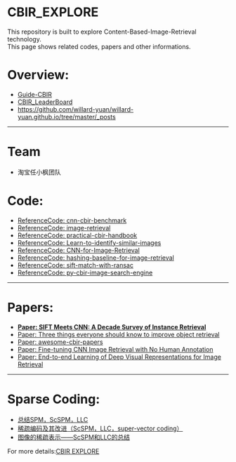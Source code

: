 # CBIR_EXPLORE  
This repository is built to explore Content-Based-Image-Retrieval technology.  
This page shows related codes, papers and other informations.  
# Overview:
- [Guide-CBIR](https://github.com/insikk/Guide-CBIR)
- [CBIR_LeaderBoard](https://github.com/insikk/CBIR_LeaderBoard)
- https://github.com/willard-yuan/willard-yuan.github.io/tree/master/_posts
---
# Team
- 淘宝任小枫团队
# Code:
- [ReferenceCode: cnn-cbir-benchmark](https://github.com/willard-yuan/cnn-cbir-benchmark)
- [ReferenceCode: image-retrieval](https://github.com/willard-yuan/image-retrieval)
- [ReferenceCode: practical-cbir-handbook](https://github.com/willard-yuan/practical-cbir-handbook)
- [ReferenceCode: Learn-to-identify-similar-images](https://github.com/keloli/Learn-to-identify-similar-images)
- [ReferenceCode: CNN-for-Image-Retrieval](https://github.com/willard-yuan/CNN-for-Image-Retrieval)
- [ReferenceCode: hashing-baseline-for-image-retrieval](https://github.com/willard-yuan/hashing-baseline-for-image-retrieval)
- [ReferenceCode: sift-match-with-ransac](https://github.com/willard-yuan/sift-match-with-ransac)
- [ReferenceCode: py-cbir-image-search-engine](https://github.com/willard-yuan/py-cbir-image-search-engine)
---
# Papers:
- [**Paper: SIFT Meets CNN: A Decade Survey of Instance Retrieval**](https://arxiv.org/abs/1608.01807)
- [Paper: Three things everyone should know to improve object retrieval](https://www.robots.ox.ac.uk/%7Evgg/publications/2012/Arandjelovic12/arandjelovic12.pdf)
- [Paper: awesome-cbir-papers](https://github.com/willard-yuan/awesome-cbir-papers)
- [Paper: Fine-tuning CNN Image Retrieval with No Human Annotation](https://arxiv.org/abs/1711.02512)
- [Paper: End-to-end Learning of Deep Visual Representations for Image Retrieval](https://arxiv.org/abs/1610.07940)
---
# Sparse Coding:
- [总结SPM，ScSPM，LLC](http://blog.csdn.net/wertsdfg/article/details/50015929)
- [稀疏编码及其改进（ScSPM，LLC，super-vector coding）](http://blog.csdn.net/tiandijun/article/details/40681463)
- [图像的稀疏表示——ScSPM和LLC的总结](http://blog.csdn.net/jwh_bupt/article/details/9837555)

  
For more details:[CBIR EXPLORE](https://www.jianshu.com/p/26f68f17f078)
